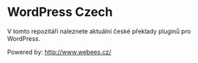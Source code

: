 WordPress Czech
====

V tomto repozitáři naleznete aktuální české překlady pluginů pro WordPress.

Powered by: http://www.webees.cz/
